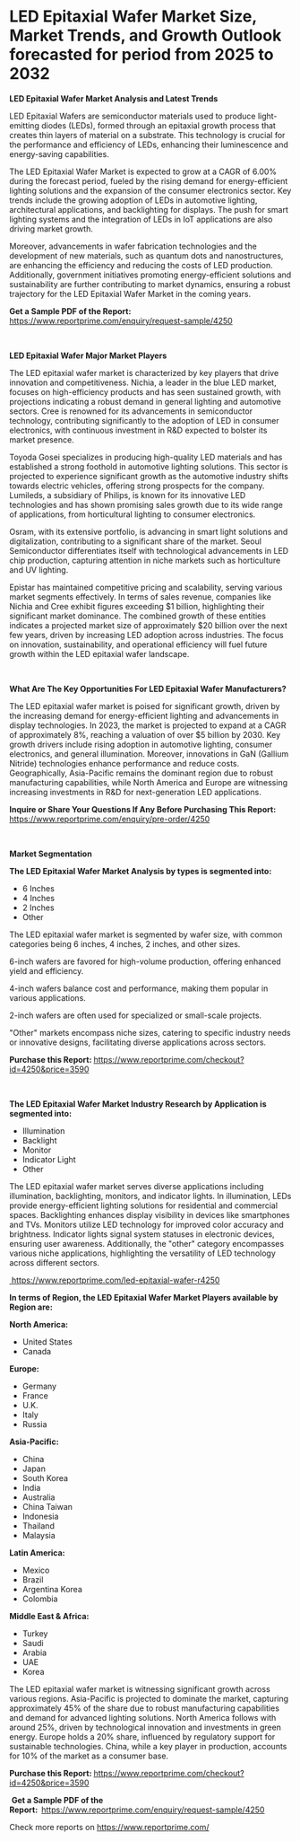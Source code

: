 <p><h1>LED Epitaxial Wafer Market Size, Market Trends, and Growth Outlook forecasted for period from 2025 to 2032</h1></p><p><strong>LED Epitaxial Wafer Market Analysis and Latest Trends</strong></p>
<p><p>LED Epitaxial Wafers are semiconductor materials used to produce light-emitting diodes (LEDs), formed through an epitaxial growth process that creates thin layers of material on a substrate. This technology is crucial for the performance and efficiency of LEDs, enhancing their luminescence and energy-saving capabilities.</p><p>The LED Epitaxial Wafer Market is expected to grow at a CAGR of 6.00% during the forecast period, fueled by the rising demand for energy-efficient lighting solutions and the expansion of the consumer electronics sector. Key trends include the growing adoption of LEDs in automotive lighting, architectural applications, and backlighting for displays. The push for smart lighting systems and the integration of LEDs in IoT applications are also driving market growth.</p><p>Moreover, advancements in wafer fabrication technologies and the development of new materials, such as quantum dots and nanostructures, are enhancing the efficiency and reducing the costs of LED production. Additionally, government initiatives promoting energy-efficient solutions and sustainability are further contributing to market dynamics, ensuring a robust trajectory for the LED Epitaxial Wafer Market in the coming years.</p></p>
<p><strong>Get a Sample PDF of the Report:&nbsp;</strong> <a href="https://www.reportprime.com/enquiry/request-sample/4250?utm_campaign=3458&utm_medium=2&utm_source=Github&utm_content=ia&utm_term=19032025&utm_id=led-epitaxial-wafer">https://www.reportprime.com/enquiry/request-sample/4250</a></p>
<p>&nbsp;</p>
<p><strong>LED Epitaxial Wafer Major Market Players</strong></p>
<p><p>The LED epitaxial wafer market is characterized by key players that drive innovation and competitiveness. Nichia, a leader in the blue LED market, focuses on high-efficiency products and has seen sustained growth, with projections indicating a robust demand in general lighting and automotive sectors. Cree is renowned for its advancements in semiconductor technology, contributing significantly to the adoption of LED in consumer electronics, with continuous investment in R&D expected to bolster its market presence.</p><p>Toyoda Gosei specializes in producing high-quality LED materials and has established a strong foothold in automotive lighting solutions. This sector is projected to experience significant growth as the automotive industry shifts towards electric vehicles, offering strong prospects for the company. Lumileds, a subsidiary of Philips, is known for its innovative LED technologies and has shown promising sales growth due to its wide range of applications, from horticultural lighting to consumer electronics.</p><p>Osram, with its extensive portfolio, is advancing in smart light solutions and digitalization, contributing to a significant share of the market. Seoul Semiconductor differentiates itself with technological advancements in LED chip production, capturing attention in niche markets such as horticulture and UV lighting.</p><p>Epistar has maintained competitive pricing and scalability, serving various market segments effectively. In terms of sales revenue, companies like Nichia and Cree exhibit figures exceeding $1 billion, highlighting their significant market dominance. The combined growth of these entities indicates a projected market size of approximately $20 billion over the next few years, driven by increasing LED adoption across industries. The focus on innovation, sustainability, and operational efficiency will fuel future growth within the LED epitaxial wafer landscape.</p></p>
<p>&nbsp;</p>
<p><strong>What Are The Key Opportunities For LED Epitaxial Wafer Manufacturers?</strong></p>
<p><p>The LED epitaxial wafer market is poised for significant growth, driven by the increasing demand for energy-efficient lighting and advancements in display technologies. In 2023, the market is projected to expand at a CAGR of approximately 8%, reaching a valuation of over $5 billion by 2030. Key growth drivers include rising adoption in automotive lighting, consumer electronics, and general illumination. Moreover, innovations in GaN (Gallium Nitride) technologies enhance performance and reduce costs. Geographically, Asia-Pacific remains the dominant region due to robust manufacturing capabilities, while North America and Europe are witnessing increasing investments in R&D for next-generation LED applications.</p></p>
<p><strong>Inquire or Share Your Questions If Any Before Purchasing This Report:</strong> <a href="https://www.reportprime.com/enquiry/pre-order/4250?utm_campaign=3458&utm_medium=2&utm_source=Github&utm_content=ia&utm_term=19032025&utm_id=led-epitaxial-wafer">https://www.reportprime.com/enquiry/pre-order/4250</a></p>
<p>&nbsp;</p>
<p><strong>Market Segmentation</strong></p>
<p><strong>The LED Epitaxial Wafer Market Analysis by types is segmented into:</strong></p>
<p><ul><li>6 Inches</li><li>4 Inches</li><li>2 Inches</li><li>Other</li></ul></p>
<p><p>The LED epitaxial wafer market is segmented by wafer size, with common categories being 6 inches, 4 inches, 2 inches, and other sizes. </p><p>6-inch wafers are favored for high-volume production, offering enhanced yield and efficiency. </p><p>4-inch wafers balance cost and performance, making them popular in various applications. </p><p>2-inch wafers are often used for specialized or small-scale projects. </p><p>"Other" markets encompass niche sizes, catering to specific industry needs or innovative designs, facilitating diverse applications across sectors.</p></p>
<p><strong>Purchase this Report:&nbsp;</strong><a href="https://www.reportprime.com/checkout?id=4250&price=3590&utm_campaign=3458&utm_medium=2&utm_source=Github&utm_content=ia&utm_term=19032025&utm_id=led-epitaxial-wafer">https://www.reportprime.com/checkout?id=4250&price=3590</a></p>
<p>&nbsp;</p>
<p><strong>The LED Epitaxial Wafer Market Industry Research by Application is segmented into:</strong></p>
<p><ul><li>Illumination</li><li>Backlight</li><li>Monitor</li><li>Indicator Light</li><li>Other</li></ul></p>
<p><p>The LED epitaxial wafer market serves diverse applications including illumination, backlighting, monitors, and indicator lights. In illumination, LEDs provide energy-efficient lighting solutions for residential and commercial spaces. Backlighting enhances display visibility in devices like smartphones and TVs. Monitors utilize LED technology for improved color accuracy and brightness. Indicator lights signal system statuses in electronic devices, ensuring user awareness. Additionally, the "other" category encompasses various niche applications, highlighting the versatility of LED technology across different sectors.</p></p>
<p><a href="https://www.reportprime.com/led-epitaxial-wafer-r4250?utm_campaign=3458&utm_medium=2&utm_source=Github&utm_content=ia&utm_term=19032025&utm_id=led-epitaxial-wafer">&nbsp;https://www.reportprime.com/led-epitaxial-wafer-r4250</a></p>
<p><strong>In terms of Region, the LED Epitaxial Wafer Market Players available by Region are:</strong></p>
<p>
    <p> <strong> North America: </strong>
        <ul>
            <li>United States</li>
            <li>Canada</li>
        </ul>
        </p> 
    <p> <strong> Europe: </strong>
        <ul>
            <li>Germany</li>
            <li>France</li>
            <li>U.K.</li>
            <li>Italy</li>
            <li>Russia</li>
        </ul>
        </p> 
    <p> <strong> Asia-Pacific: </strong>
        <ul>
            <li>China</li>
            <li>Japan</li>
            <li>South Korea</li>
            <li>India</li>
            <li>Australia</li>
            <li>China Taiwan</li>
            <li>Indonesia</li>
            <li>Thailand</li>
            <li>Malaysia</li>
        </ul>
        </p> 
    <p> <strong> Latin America: </strong>
        <ul>
            <li>Mexico</li>
            <li>Brazil</li>
            <li>Argentina Korea</li>
            <li>Colombia</li>
        </ul>
        </p> 
    <p> <strong> Middle East & Africa: </strong>
        <ul>
            <li>Turkey</li>
            <li>Saudi</li>
            <li>Arabia</li>
            <li>UAE</li>
            <li>Korea</li>
        </ul>
    </p>
    </p>
<p><p>The LED epitaxial wafer market is witnessing significant growth across various regions. Asia-Pacific is projected to dominate the market, capturing approximately 45% of the share due to robust manufacturing capabilities and demand for advanced lighting solutions. North America follows with around 25%, driven by technological innovation and investments in green energy. Europe holds a 20% share, influenced by regulatory support for sustainable technologies. China, while a key player in production, accounts for 10% of the market as a consumer base.</p></p>
<p><strong>Purchase this Report: </strong><a href="https://www.reportprime.com/checkout?id=4250&price=3590&utm_campaign=3458&utm_medium=2&utm_source=Github&utm_content=ia&utm_term=19032025&utm_id=led-epitaxial-wafer">https://www.reportprime.com/checkout?id=4250&price=3590</a></p>
<p>&nbsp;<strong>Get a Sample PDF of the Report:&nbsp;&nbsp;</strong><a href="https://www.reportprime.com/enquiry/request-sample/4250?utm_campaign=3458&utm_medium=2&utm_source=Github&utm_content=ia&utm_term=19032025&utm_id=led-epitaxial-wafer">https://www.reportprime.com/enquiry/request-sample/4250</a></p>
<p><strong></strong></p>
<p>Check more reports on <a href="https://www.reportprime.com/?utm_campaign=3458&utm_medium=2&utm_source=Github&utm_content=ia&utm_term=19032025&utm_id=led-epitaxial-wafer">https://www.reportprime.com/</a></p>